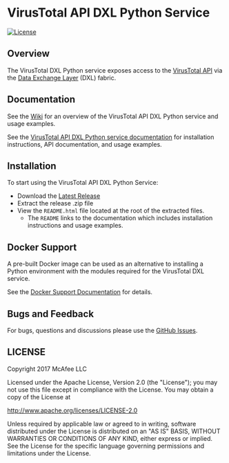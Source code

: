 # VirusTotal API DXL Python Service
[![License](https://img.shields.io/badge/License-Apache%202.0-blue.svg)](https://opensource.org/licenses/Apache-2.0)

## Overview

The VirusTotal DXL Python service exposes access to the [VirusTotal API](https://www.virustotal.com/en/documentation/public-api/)
via the [Data Exchange Layer](http://www.mcafee.com/us/solutions/data-exchange-layer.aspx) (DXL) fabric.

## Documentation

See the [Wiki](https://github.com/opendxl/opendxl-vtapi-service-python/wiki) for an overview of the
VirusTotal API DXL Python service and usage examples.

See the [VirusTotal API DXL Python service documentation](https://opendxl.github.io/opendxl-vtapi-service-python/pydoc) for
installation instructions, API documentation, and usage examples.

## Installation

To start using the VirusTotal API DXL Python Service:

* Download the [Latest Release](https://github.com/opendxl/opendxl-vtapi-service-python/releases/latest)
* Extract the release .zip file
* View the `README.html` file located at the root of the extracted files.
  * The `README` links to the documentation which includes installation instructions and usage examples.

## Docker Support

A pre-built Docker image can be used as an alternative to installing a Python environment with the
modules required for the VirusTotal DXL service.

See the [Docker Support Documentation](https://opendxl.github.io/opendxl-vtapi-service-python/pydoc/docker.html) for details.

## Bugs and Feedback

For bugs, questions and discussions please use the [GitHub Issues](https://github.com/opendxl/opendxl-vtapi-service-python/issues).

## LICENSE

Copyright 2017 McAfee LLC

Licensed under the Apache License, Version 2.0 (the "License"); you may not use this file except in compliance with the License. You may obtain a copy of the License at

http://www.apache.org/licenses/LICENSE-2.0

Unless required by applicable law or agreed to in writing, software distributed under the License is distributed on an "AS IS" BASIS, WITHOUT WARRANTIES OR CONDITIONS OF ANY KIND, either express or implied. See the License for the specific language governing permissions and limitations under the License.